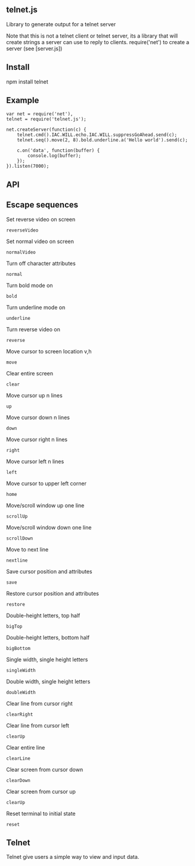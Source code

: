 telnet.js
-

Library to generate output for a telnet server

Note that this is not a telnet client or telnet server, its a library that will create strings a server can use to reply to clients.
require('net') to create a server (see [server.js])

Install
--

  npm install telnet

Example
--

    var net = require('net'),
    telnet = require('telnet.js');

    net.createServer(function(c) {
        telnet.cmd().IAC.WILL.echo.IAC.WILL.suppressGoAhead.send(c);
        telnet.seq().move(2, 8).bold.underline.a('Hello world').send(c);

        c.on('data', function(buffer) {
            console.log(buffer);
        });
    }).listen(7000);

API
--

Escape sequences
---

Set reverse video on screen

    reverseVideo

Set normal video on screen				

    normalVideo

Turn off character attributes			

    normal

Turn bold mode on						

    bold

Turn underline mode on					

    underline

Turn reverse video on					

    reverse

Move cursor to screen location v,h	

    move

Clear entire screen					

    clear

Move cursor up n lines				

    up

Move cursor down n lines			

    down

Move cursor right n lines			

    right

Move cursor left n lines			

    left

Move cursor to upper left corner		

    home

Move/scroll window up one line			

    scrollUp

Move/scroll window down one line		

    scrollDown

Move to next line						

    nextline

Save cursor position and attributes	

    save

Restore cursor position and attributes	

    restore

Double-height letters, top half		

    bigTop

Double-height letters, bottom half		

    bigBottom

Single width, single height letters	

    singleWidth

Double width, single height letters	

    doubleWidth

Clear line from cursor right			

    clearRight

Clear line from cursor left			

    clearUp

Clear entire line						

    clearLine

Clear screen from cursor down			

    clearDown

Clear screen from cursor up			

    clearUp

Reset terminal to initial state		

    reset

Telnet
--

Telnet give users a simple way to view and input data.
